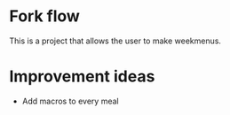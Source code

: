 # Fork flow 
This is a project that allows the user to make weekmenus.



# Improvement ideas
- Add macros to every meal
